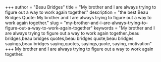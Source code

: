 +++
author = "Beau Bridges"
title = "My brother and I are always trying to figure out a way to work again together."
description = "the best Beau Bridges Quote: My brother and I are always trying to figure out a way to work again together."
slug = "my-brother-and-i-are-always-trying-to-figure-out-a-way-to-work-again-together"
keywords = "My brother and I are always trying to figure out a way to work again together.,beau bridges,beau bridges quotes,beau bridges quote,beau bridges sayings,beau bridges saying,quotes, sayings,quote, saying, motivation"
+++
My brother and I are always trying to figure out a way to work again together.
